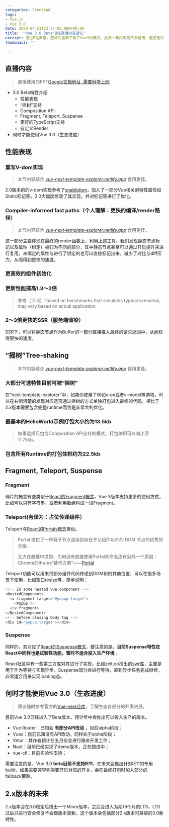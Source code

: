 ```yaml
---
categories: Frontend
tags:
- Vue.js
- Vue 3.0
date: 2020-04-21T22:27:05.000+08:00
title: '"Vue 3.0 Beta"B站直播内容速记'
excerpt: 通过B站直播，整体的重新了解了Vue3的概况，虽然一年内可能不会常用，但还是尽量了解尤大的开发思想，便于后续快速升级。
thumbnail: ''

---
```

## 直播内容

> 直播使用的PPT[Google文档地址, 需要科学上网](https://docs.google.com/presentation/d/1LHp-8hEtXEMSE1fd6YLAhYmtndQelQKbWlGggZKe4y8/edit#slide=id.g31e95ee831_0_92)

- 3.0 Beta特性介绍
	- 性能表现
    - “摇树”支持
    - Composition API
    - Fragment, Teleport, Suspense
    - 更好的TypeScript支持
    - 自定义Render
- 何时才能使用Vue 3.0（生态进度）
    
## 性能表现

### 重写V-dom实现

> 本节内容结合 [_vue-next-template-explorer.netlify.app_](https://vue-next-template-explorer.netlify.app/) 食用更佳。

2.0版本的的v-dom实现参考了[snabbdom](https://github.com/snabbdom/snabbdom)，加入了一部分Vue相关的特性属性如Static标记等。3.0大幅度修改了其实现，并对标记等进行了优化。

### Compiler-informed fast paths（个人理解：更快的编译/render路径）

> 本节内容结合 [_vue-next-template-explorer.netlify.app_](https://vue-next-template-explorer.netlify.app/) 食用更佳。

这一部分主要体现在最终的render函数上，利用上述工具，我们发现静态节点标记以及属性（绑定）被归为不同的部分，其中静态节点甚至可以通过开启提升来进行复用，未绑定的属性与进行了绑定的也可以直接标记出来，减少了对比与diff压力，从而得到更快的速度。

### 更高效的组件初始化

### 更新性能提高1.3～2倍

> 参考（下同）：based on benchmarks that simulates typical scenarios, may vary based on actual application.

### 2～3倍更快的SSR（服务端渲染）

SSR下，可以将静态节点作为Buffer的一部分直接推入最终的请求返回中，从而获得更快的速度。

## “摇树”Tree-shaking

> 本节内容结合 [_vue-next-template-explorer.netlify.app_](https://vue-next-template-explorer.netlify.app/) 食用更佳。

### 大部分可选特性目前可被“摇树”

在“next-template-explorer”中，如果你使用了例如v-on或者v-model等选项，可以在右侧清楚的发现对应选项通过摇树的方式单独打包进入最终的代码，相比于2.x版本需要包含完整runtime而言是非常大的优化。

### 最基本的HelloWorld示例打包大小约为13.5kb

> 如果选择只包含Composition API支持的模式，打包体积可以减小至11.75kb。

### 包含所有Runtime的打包体积约为22.5kb

## Fragment, Teleport, Suspense

### Fragment

碎片的概念有些类似于[React的Fragment概念](https://zh-hans.reactjs.org/docs/fragments.html)，Vue 3版本支持更多的使用方式，比如可以只有字符串，或者利用数组构成一段Fragment。

### Teleport(有译为：占位传递组件）

Teleport与[React的Portals概念](https://zh-hans.reactjs.org/docs/portals.html)类似。

> Portal 提供了一种将子节点渲染到存在于父组件以外的 DOM 节点的优秀的方案。

> 尤大在直播中提到，为何没有直接使用Portal来命名还有另外一个原因：Chrome的iframe“替代方案”——[Portal](https://www.chromestatus.com/feature/4828882419056640)

Teleport功能可以用来将部分组件代码传递到DOM树的其他位置，可以在很多场景下使用，比如窗口resize等，简单说明：

```javascript
<!-- In some nested Vue component -->
<NestedComponent>
  <v-fragment target="#popup-target">
    <PopUp />
  </v-fragment>
</NestedComponent>
<!-- before closing body tag -->
<div id="popup-target"></div>
```

### Suspense

同样的，其对应了[React的Suspense概念](https://zh-hans.reactjs.org/docs/concurrent-mode-suspense.html)，要注意的是，__当前Suspense特性在React中同样也是试验性功能，暂时不适合投入生产环境__ 。

React社区中有一些第三方库对其进行了实现，比如zeit.co推出的[swr库](https://github.com/zeit/swr)，主要是用于作为等待与实现异步，Suspense部分会进行等待，直到异步任务完成继续，非常适合用来实现loading态。

## 何时才能使用Vue 3.0（生态进度）

> 建议随时参考官方的[Vue-next仓库](https://github.com/vuejs/vue-next)，了解生态各部分的开发进展。

目前Vue 3.0已经进入了Beta版本，预计年中会推出可以投入生产的版本。

- Vue Router：已知会 __有部分API改动__ ，目前alpha阶段；
- Vuex：目前已知没有API改动，同样处于alpha阶段；
- Vetur：其作者预计在五月份会进行跟进开发工作；
- Nuxt：目前已经实现了demo版本，正在跟进中；
- vue-cli：目前实验性支持；

需要注意的是，Vue 3.0 __beta目前不支持IE11__，在未来会推出针对IE11的专用build，如果需要兼容则需要开启对应的开关，会在最终打包时加入部分的fallback策略。

## 2.x版本的未来

2.x版本会在3.0稳定后推出一个Minor版本，之后会进入为期18个月的LTS，LTS过后只进行安全修复不会做版本更新。这个版本会包括部分2.x版本可兼容的3.0新特性。